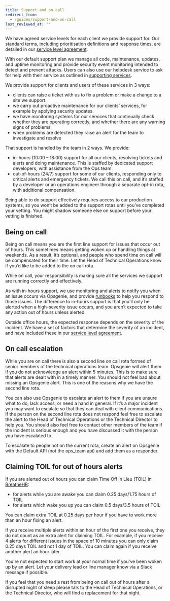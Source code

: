 ```yaml
---
title: Support and on call
redirect_from:
  - /guides/support-and-on-call
last_reviewed_at: ""
---
```


We have agreed service levels for each client we provide support for. Our standard terms, including prioritisation definitions and response times, are detailed in our [service level agreement](https://contracts.dxw.com/service_level_agreement.md).

With our default support plan we manage all code, maintenance, updates, and uptime monitoring and provide security event monitoring intended to detect and prevent attacks. Users can also use our helpdesk service to ask for help with their service as outlined in [supporting services](/work-we-do/supporting-services/).

We provide support for clients and users of these services in 3 ways:

* clients can raise a ticket with us to fix a problem or make a change to a site we support.
* we carry out proactive maintenance for our clients’ services, for example by applying security updates.
* we have monitoring systems for our services that continually check whether they are operating correctly, and whether there are any warning signs of problems
* when problems are detected they raise an alert for the team to investigate and resolve

That support is handled by the team in 2 ways. We provide:

* in-hours (10:00 – 18:00) support for all our clients, resolving tickets and alerts and doing maintenance. This is staffed by dedicated support developers, with assistance from the Ops team. 
* out-of-hours (24/7) support for some of our clients, responding only to critical alerts and emergency tickets. We call this on call, and it’s staffed by a developer or an operations engineer through a separate opt-in rota, with additional compensation.

Being able to do support effectively requires access to our production systems, so you won’t be added to the support rotas until you’ve completed your vetting. You might shadow someone else on support before your vetting is finished.

## Being on call 

Being on call means you are the first line support for issues that occur out of hours. This sometimes means getting woken up or handling things at weekends. As a result, it’s optional, and people who spend time on call will be compensated for their time. Let the Head of Technical Operations know if you’d like to be added to the on call rota.

While on call, your responsibility is making sure all the services we support are running correctly and effectively.

As with in-hours support, we use monitoring and alerts to notify you when an issue occurs via Opsgenie, and provide [runbooks](https://git.govpress.com/ops/docs) to help you respond to those issues. The difference to in-hours support is that you’ll only be alerted when a high-severity issue occurs, and you aren’t expected to take any action out of hours unless alerted.

Outside office hours, the expected response depends on the severity of the incident. We have a set of factors that determine the severity of an incident, and have included these in our [service level agreement](https://contracts.dxw.com/service_level_agreement.md).

## On call escalation 

While you are on call there is also a second line on call rota formed of senior members of the technical operations team. Opsgenie will alert them if you do not acknowledge an alert within 5 minutes. This is to make sure that alerts are dealt with in a timely manner. You should not feel bad about missing an Opsgenie alert. This is one of the reasons why we have the second line rota.

You can also use Opsgenie to escalate an alert to them if you are unsure what to do, lack access, or need a hand in general. If it’s a major incident you may want to escalate so that they can deal with client communications. If the person on the second line rota does not respond feel free to escalate the alert to the Head of Technical Operations or the Technical Director to help you. You should also feel free to contact other members of the team if the incident is serious enough and you have discussed it with the person you have escalated to.

To escalate to people not on the current rota, create an alert on Opsgenie with the Default API (not the ops_team api) and add them as a responder.

## Claiming TOIL for out of hours alerts 

If you are alerted out of hours you can claim Time Off in Lieu (TOIL) in [BreatheHR](https://www.breathehr.com/en-gb/):

* for alerts while you are awake you can claim 0.25 days/1.75 hours of TOIL
* for alerts which wake you up you can claim 0.5 days/3.5 hours of TOIL

You can claim extra TOIL at 0.25 days per hour if you have to work more than an hour fixing an alert.

If you receive multiple alerts within an hour of the first one you receive, they do not count as an extra alert for claiming TOIL. For example, if you receive 4 alerts for different issues in the space of 10 minutes you can only claim 0.25 days TOIL and not 1 day of TOIL. You can claim again if you receive another alert an hour later.

You're not expected to start work at your nornal time if you've been woken up by an alert. Let your delivery lead or line manager know via a Slack message if possible.

If you feel that you need a rest from being on call out of hours after a disrupted night of sleep please talk to the Head of Technical Operations, or the Technical Director, who will find a replacement for that night.

